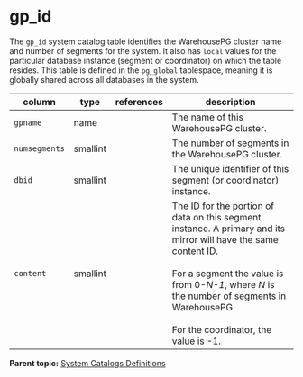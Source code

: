 # gp_id 

The `gp_id` system catalog table identifies the WarehousePG cluster name and number of segments for the system. It also has `local` values for the particular database instance \(segment or coordinator\) on which the table resides. This table is defined in the `pg_global` tablespace, meaning it is globally shared across all databases in the system.

|column|type|references|description|
|------|----|----------|-----------|
|`gpname`|name| |The name of this WarehousePG cluster.|
|`numsegments`|smallint| |The number of segments in the WarehousePG cluster.|
|`dbid`|smallint| |The unique identifier of this segment \(or coordinator\) instance.|
|`content`|smallint| |The ID for the portion of data on this segment instance. A primary and its mirror will have the same content ID.<br/><br/>For a segment the value is from 0-*N-1*, where *N* is the number of segments in WarehousePG.<br/><br/>For the coordinator, the value is -1.|

**Parent topic:** [System Catalogs Definitions](../system_catalogs/catalog_ref-html.html)


